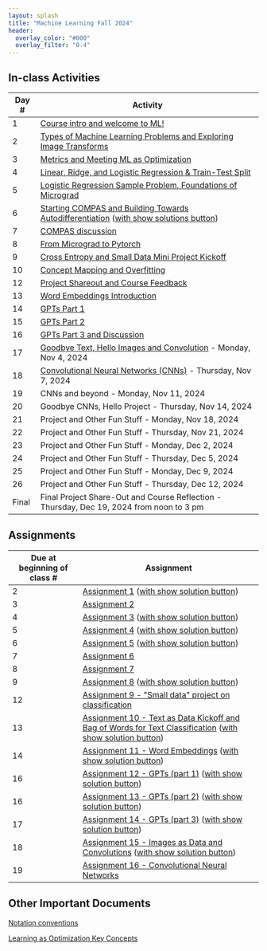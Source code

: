 ```yaml
---
layout: splash
title: "Machine Learning Fall 2024"
header:
  overlay_color: "#000"
  overlay_filter: "0.4"
---
```


<!-- ## How-tos

*  TODO -->

## In-class Activities

| Day # | Activity                                                                      |
|-------|-------------------------------------------------------------------------------|
| 1     | [Course intro and welcome to ML!](activities/day01)                            |
| 2     | [Types of Machine Learning Problems and Exploring Image Transforms](activities/day02)                            |
| 3     | [Metrics and Meeting ML as Optimization](activities/day03)   
| 4     | [Linear, Ridge, and Logistic Regression & Train-Test Split](activities/day04)                            |
| 5     | [Logistic Regression Sample Problem, Foundations of Micrograd](activities/day05)                            |
| 6     | [Starting COMPAS and Building Towards Autodifferentiation](activities/day06) ([with show solutions button](activities/day06?showSolutions=true))                            |
| 7     | [COMPAS discussion](activities/day07)                            |
| 8     | [From Micrograd to Pytorch](activities/day08)                            |
| 9     | [Cross Entropy and Small Data Mini Project Kickoff](activities/day09)                            |
| 10    | [Concept Mapping and Overfitting](activities/day10)                            |
| 12    | [Project Shareout and Course Feedback](activities/day12)                            |
| 13    | [Word Embeddings Introduction](activities/day13)                            |
| 14    | [GPTs Part 1](activities/day14)                            |
| 15    | [GPTs Part 2](activities/day15) 
| 16    | [GPTs Part 3 and Discussion](activities/day16)                            |
| 17    | [Goodbye Text, Hello Images and Convolution](activities/day17) -  Monday, Nov 4, 2024                         |
| 18    | [Convolutional Neural Networks (CNNs)](activities/day18) - Thursday, Nov 7, 2024                           |
| 19    | CNNs and beyond []()  - Monday, Nov 11, 2024                          |
| 20    | Goodbye CNNs, Hello Project []()  - Thursday, Nov 14, 2024                           |
| 21    | Project and Other Fun Stuff[]()  - Monday, Nov 18, 2024                           |
| 22    | Project and Other Fun Stuff[]()  - Thursday, Nov 21, 2024                           |
| 23    | Project and Other Fun Stuff[]()  - Monday, Dec 2, 2024                           |
| 24    | Project and Other Fun Stuff[]()  - Thursday, Dec 5, 2024                           |
| 25    | Project and Other Fun Stuff[]()  - Monday, Dec 9, 2024                           |
| 26    | Project and Other Fun Stuff []()  - Thursday, Dec 12, 2024                           |
| Final    | Final Project Share-Out and Course Reflection []()  - Thursday, Dec 19, 2024 from noon to 3 pm                 |


##  Assignments

| Due at beginning of class # | Assignment                                                              |
|-----------------------------|-------------------------------------------------------------------------|
| 2                           | [Assignment 1](assignments/assignment01/assignment01) ([with show solution button](assignments/assignment01/assignment01?showSolutions=true))   |
| 3                           | [Assignment 2](assignments/assignment02/assignment02)    |
| 4                           | [Assignment 3](assignments/assignment03/assignment03)   ([with show solution button](assignments/assignment03/assignment03?showSolutions=true))    |
| 5                           | [Assignment 4](assignments/assignment04/assignment04)   ([with show solution button](assignments/assignment04/assignment04?showSolutions=true))    |
| 6                           | [Assignment 5](assignments/assignment05/assignment05)   ([with show solution button](assignments/assignment05/assignment05?showSolutions=true))    |
| 7                           | [Assignment 6](assignments/assignment06/assignment06)     |
| 8                           | [Assignment 7](assignments/assignment07/assignment07)     |
| 9                           | [Assignment 8](assignments/assignment08/assignment08)    ([with show solution button](assignments/assignment08/assignment08?showSolutions=true))      |
| 12                           | [Assignment 9 - "Small data" project on classification](assignments/assignment09/assignment09)         |
| 13                           | [Assignment 10 - Text as Data Kickoff and Bag of Words for Text Classification](assignments/assignment10/assignment10)   ([with show solution button](assignments/assignment10/assignment10?showSolutions=true))       |
| 14                           | [Assignment 11 - Word Embeddings](assignments/assignment11/assignment11)   ([with show solution button](assignments/assignment11/assignment11?showSolutions=true))       |
| 16                           | [Assignment 12 - GPTs (part 1)](assignments/assignment12/assignment12)   ([with show solution button](assignments/assignment12/assignment12?showSolutions=true))       |
| 16                           | [Assignment 13 - GPTs (part 2)](assignments/assignment13/assignment13)   ([with show solution button](assignments/assignment13/assignment13?showSolutions=true))       |
| 17                           | [Assignment 14 - GPTs (part 3)](assignments/assignment14/assignment14)   ([with show solution button](assignments/assignment14/assignment14?showSolutions=true))       |
| 18                           | [Assignment 15 - Images as Data and Convolutions](assignments/assignment15/assignment15)   ([with show solution button](assignments/assignment15/assignment15?showSolutions=true))       |
| 19                           | [Assignment 16 - Convolutional Neural Networks](assignments/assignment16/assignment16)       |







## Other Important Documents
[Notation conventions](assignments/assignment01/notation_conventions)

[Learning as Optimization Key Concepts](assignments/assignment09/LearningAsOptimizationTakeaways)
